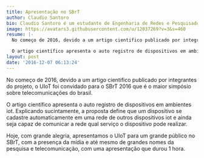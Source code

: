 ```yaml
---
title: Apresentação no SBrT
author: Claudio Santoro
bio: Claudio Santoro é um estudante de Engenharia de Redes e Pesquisador da Universidade de Brasília
image: https://avatars3.githubusercontent.com/u/12037269?v=3&s=460
resume: |-
  No começo de 2016, devido a um artigo cientifico publicado por integrantes do projeto, o UIoT foi convidado para o SBrT 2016 que é o maior simpósio sobre telecomunicações do brasil.

  O artigo científico apresenta o auto registro de dispositivos em ambientes iot. Explicando sucintamente, a proposta define que um dispositivo se cadastre automaticamente em uma rede de outros dispositivos iot e ainda seja capaz de comunicar a rede qual serviço o dispositivo pode realizar.
layout: post
date: '2016-12-07 06:13:24'
---
```


No começo de 2016, devido a um artigo cientifico publicado por integrantes do projeto, o UIoT foi convidado para o SBrT 2016 que é o maior simpósio sobre telecomunicações do brasil.

O artigo científico apresenta o auto registro de dispositivos em ambientes iot. Explicando sucintamente, a proposta define que um dispositivo se cadastre automaticamente em uma rede de outros dispositivos iot e ainda seja capaz de comunicar a rede qual serviço o dispositivo pode realizar.

Hoje, com grande alegria, apresentamos o UIoT para um grande público no SBrT, com a presença da mídia e até mesmo de grandes nomes da pesquisa e telecomunicação, com uma apresentação que durou 1 hora.
